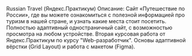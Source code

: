 Russian Travel (Яндекс.Практикум)
Описание:
Сайт «Путешествие по России», где вы можете ознакомиться с полезной информацией про туризм в нашей стране, и узнать какие места стоит посетить. Полностью адаптивный одностраничный сайт, с возможностью просмотра на любом устройстве. Вторая курсовая работа от Яндекс.Практикум по курсу "Web-разработчик". Основы адаптивной вёрстки (Grid Layout) и работа с макетом (Figma).



